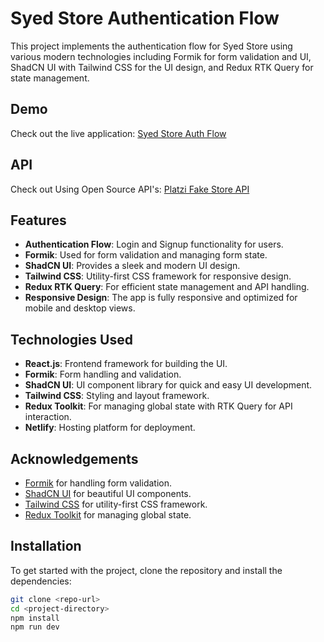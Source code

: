 # Syed Store Authentication Flow

This project implements the authentication flow for Syed Store using various modern technologies including Formik for form validation and UI, ShadCN UI with Tailwind CSS for the UI design, and Redux RTK Query for state management.

## Demo

Check out the live application: [Syed Store Auth Flow](https://syed-store-786.netlify.app/)

## API
 
Check out Using Open Source API's: [Platzi Fake Store API](https://fakeapi.platzi.com/)

## Features

- **Authentication Flow**: Login and Signup functionality for users.
- **Formik**: Used for form validation and managing form state.
- **ShadCN UI**: Provides a sleek and modern UI design.
- **Tailwind CSS**: Utility-first CSS framework for responsive design.
- **Redux RTK Query**: For efficient state management and API handling.
- **Responsive Design**: The app is fully responsive and optimized for mobile and desktop views.

## Technologies Used

- **React.js**: Frontend framework for building the UI.
- **Formik**: Form handling and validation.
- **ShadCN UI**: UI component library for quick and easy UI development.
- **Tailwind CSS**: Styling and layout framework.
- **Redux Toolkit**: For managing global state with RTK Query for API interaction.
- **Netlify**: Hosting platform for deployment.

## Acknowledgements

- [Formik](https://formik.org/) for handling form validation.
- [ShadCN UI](https://ui.shadcn.dev/) for beautiful UI components.
- [Tailwind CSS](https://tailwindcss.com/) for utility-first CSS framework.
- [Redux Toolkit](https://redux-toolkit.js.org/) for managing global state.

## Installation

To get started with the project, clone the repository and install the dependencies:

```bash
git clone <repo-url>
cd <project-directory>
npm install
npm run dev



